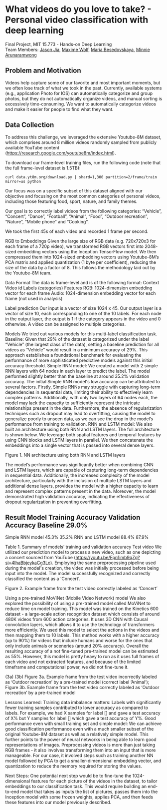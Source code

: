 # What videos do you love to take? - Personal video classification with deep learning
Final Project, MIT 15.773 - Hands-on Deep Learning <br>
Team Members: [Jason Jia](https://www.linkedin.com/in/jasonjiajs/), [Maxime Wolf](https://www.linkedin.com/in/maxime-wolf/), [Maria Besedovskaya](https://www.linkedin.com/in/mariabesedovskaya/), [Minnie Arunaramwong](https://www.linkedin.com/in/minnie-arunaramwong/)

## Problem and Motivation
Videos help capture some of our favorite and most important moments, but we often lose track of what we took in the past. Currently, available systems (e.g., application Photo for IOS) can automatically categorize and group photos, but they do not automatically organize videos, and manual sorting is excessively time-consuming. We want to automatically categorize videos and make it easier for people to find what they want. 

## Data Collection
To address this challenge, we leveraged the extensive Youtube-8M dataset, which comprises around 8 million videos randomly sampled from publicly available YouTube content (https://research.google.com/youtube8m/index.html). 

To download our frame-level training files, run the following code (note that the full frame-level dataset is 1.5TB): 
```shell
curl data.yt8m.org/download.py | shard=1,300 partition=2/frame/train mirror=us python
```

Our focus was on a specific subset of this dataset aligned with our objective and focusing on the most common categories of personal videos, including those featuring food, sport, nature, and family themes.


Our goal is to correctly label videos from the following categories:
“Vehicle”, “Concert”, “Dance”, “Football”, “Animal”, “Food”, “Outdoor recreation”, “Nature”, “Mobile phone” and “Cooking”.

We took the first 45s of each video and recorded 1 frame per second. 

RGB to Embeddings
Given the large size of RGB data (e.g. 720x720x3 for each frame of a 720p video), we transformed RGB vectors first into 2048-sized embedding vectors using the Inception TensorFlow model. We then compressed them into 1024-sized embedding vectors using Youtube-8M’s PCA matrix and applied quantization (1 byte per coefficient), reducing the size of the data by a factor of 8. This follows the methodology laid out by the Youtube-8M team. 

Data Format
The data is frame-level and is of the following format:
Context
Video id
Labels (categories)
Features
RGB: 1024-dimension embedding vector for each frame
Audio: 1024-dimension embedding vector for each frame (not used in analysis)

Label prediction
Our input is a vector of size 1024 x 45.
Our output layer is a vector of size 10, each corresponding to one of the 10 labels.
For each node in the output layer, the output is 1 if the category appears in the video and 0 otherwise. A video can be assigned to multiple categories.

Models 
We tried out various models for this multi-label classification task.
Baseline: 
Given that 29% of the dataset is categorized under the label “Vehicle” (the largest class of the data), setting a baseline prediction for all videos as “Vehicle” would result in a minimum accuracy of 29%. This approach establishes a foundational benchmark for evaluating the performance of more sophisticated predictive models against this initial accuracy threshold.
Simple RNN model: 
We created a model with 2 simple RNN layers with 64 nodes in each layer to predict the label. The model performed slightly better than the baseline at around 35.2% validation accuracy. The initial Simple RNN model's low accuracy can be attributed to several factors. Firstly, Simple RNNs may struggle with capturing long-term dependencies in sequential data, limiting their ability to effectively learn complex patterns. Additionally, with only two layers of 64 nodes each, the model may lack the capacity to sufficiently represent the intricate relationships present in the data. Furthermore, the absence of regularization techniques such as dropout may lead to overfitting, causing the model to generalize poorly to unseen data, as we can see the drop in the model’s performance from training to validation.
RNN and LSTM model:
We also built an architecture using both RNN and LSTM layers. The full architecture is shown below. We leverage both spatial features and temporal features by using CNN blocks and LSTM layers in parallel. We then concatenate the embeddings into a single vector that is passed into several dense layers.

Figure 1. NN architecture using both RNN and LSTM layers

The model’s performance was significantly better when combining CNN and LSTM layers, which are capable of capturing long-term dependencies in sequential data. Additionally, the increased complexity of the model architecture, particularly with the inclusion of multiple LSTM layers and additional dense layers, provides the model with a higher capacity to learn and represent complex patterns present in the data. Moreover, the model demonstrated high validation accuracy, indicating the effectiveness of dropout regularization in preventing overfitting.

Result
Model
Training Accuracy
Validation Accuracy
Baseline
29.0%
-
Simple RNN model
45.3%
35.2%
RNN and LSTM model
88.4%
87.9%

Table 1. Summary of models’ training and validation accuracy
Test video
We utilized our prediction model to process a new video, such as one depicting a concert sourced from YouTube (https://youtu.be/Fpn1imb9qZg?si=4IhaBbjeykaCg3Lo). Employing the same preprocessing pipeline used during the model's creation, the video was initially processed before being input into the model. The model successfully recognized and correctly classified the content as a 'Concert'. 

Figure 2. Example frame from the test video correctly labeled as ‘Concert’




Using a pre-trained MoViNet (Mobile Video Network) model
We also explored the possibility of using a pre-trained model called MoViNet to reduce time on model training. This model was trained on the Kinetics 600 dataset - a large-scale action recognition dataset which consists of around 480K videos from 600 action categories. It uses 3D CNN with Causal convolution layers, which allows it to use the technology of transformers more efficiently. We used this model to select the actions in the videos and then mapping them to 10 labels. 
This method works with a higher accuracy (up to 90%) for videos that include humans and worse for the ones that only include animals or sceneries (around 20% accuracy). Overall the resulting accuracy of a not fine-tuned pre-trained model can be estimated as 55%. However, this model is pretty heavy to run as it uses full frames of each video and not extracted features, and because of the limited timeframe and computational power, we did not fine-tune it. 


(3a)                                                                       (3b)
Figure 3a. Example frame from the test video incorrectly labeled as ‘Outdoor recreation’ 
by a pre-trained model (correct label ‘Animal’);
Figure 3b. Example frame from the test video correctly labeled as ‘Outdoor recreation’ 
by a pre-trained model


Lessons Learned:
Training data imbalance matters:
Labels with significantly fewer training samples contributed to lower accuracy as compared to labels. For example, we had X samples for label [] and gave a test accuracy of X% but Y samples for label [] which gave a test accuracy of Y%.
Good performance even with small training set and simple model:
We can achieve good classification performance even with a much smaller subset of the original Youtube-8M dataset as well as a relatively simple model. This further points to the power of neural networks in being able to learn good representations of images.
Preprocessing videos is more than just taking RGB frames - it also involves transforming them into an input that is more manageable. For our case, it involved steps such as training another NN model followed by PCA to get a smaller-dimensional embedding vector, and quantization to reduce the memory required for storing the values.

Next Steps:
One potential next step would be to fine-tune the 1024-dimensional features for each picture of the videos in the dataset, to tailor embeddings to our classification task. This would require building an end-to-end model that takes as inputs the list of pictures, passes them into the Inception model with some frozen weights, applies PCA, and then feeds these features into our model previously described.



